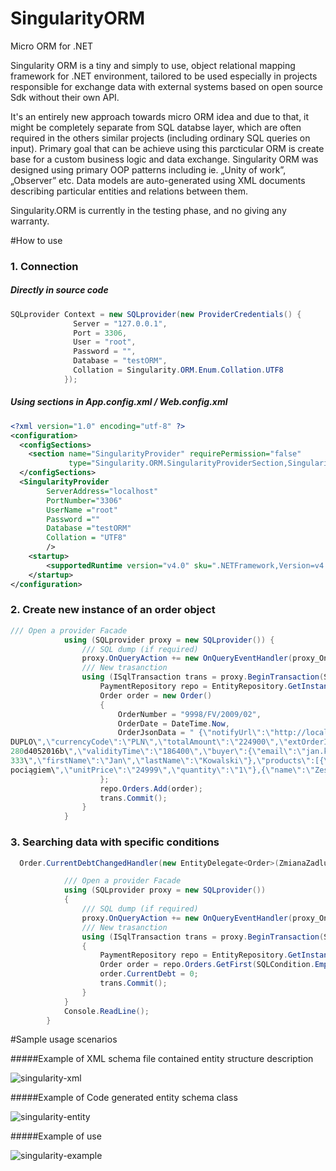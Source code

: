 # SingularityORM
Micro ORM for .NET 

Singularity ORM is a tiny and simply to use, object relational mapping framework for .NET environment, tailored to be used especially in projects responsible for exchange data with external systems based on open source Sdk without their own API.

It's an entirely new approach towards micro ORM idea and due to that, it might be completely separate from SQL databse layer, which are often required in the others similar projects (including ordinary SQL queries on input). Primary goal that can be achieve using this parcticular ORM is  create  base for a custom business logic and data exchange. Singularity ORM was designed using primary OOP patterns including ie. „Unity of work”, „Observer” etc. Data models are auto-generated using XML documents describing particular entities and relations between them. 

Singularity.ORM is currently in the testing phase, and no giving any warranty.

#How to use

### 1. Connection

##### Directly in source code
```c#
SQLprovider Context = new SQLprovider(new ProviderCredentials() { 
              Server = "127.0.0.1",
              Port = 3306,
              User = "root",
              Password = "",
              Database = "testORM",
              Collation = Singularity.ORM.Enum.Collation.UTF8            
            });
```

##### Using sections in App.config.xml / Web.config.xml
```xml
<?xml version="1.0" encoding="utf-8" ?>
<configuration>
  <configSections>
    <section name="SingularityProvider" requirePermission="false"
             type="Singularity.ORM.SingularityProviderSection,Singularity.ORM"/>
  </configSections>
  <SingularityProvider 
        ServerAddress="localhost"  
        PortNumber="3306"
        UserName ="root"
        Password =""
        Database ="testORM"
        Collation = "UTF8"
        />
    <startup> 
        <supportedRuntime version="v4.0" sku=".NETFramework,Version=v4.5" />
    </startup> 
</configuration>
```
### 2. Create new instance of an order object

```c#
/// Open a provider Facade
            using (SQLprovider proxy = new SQLprovider()) {
                /// SQL dump (if required)
                proxy.OnQueryAction += new OnQueryEventHandler(proxy_OnQueryAction);
                /// New trasanction
                using (ISqlTransaction trans = proxy.BeginTransaction(System.Data.IsolationLevel.Unspecified)) {
                    PaymentRepository repo = EntityRepository.GetInstance<PaymentRepository>(trans);
                    Order order = new Order()
                    {
                        OrderNumber = "9998/FV/2009/02",
                        OrderDate = DateTime.Now,
                        OrderJsonData = " {\"notifyUrl\":\"http://localhost/payupages\",\"customerIp\":\"127.0.0.1\",\"merchantPosId\":\"145227\",\"description\":\"klocki
DUPLO\",\"currencyCode\":\"PLN\",\"totalAmount\":\"224900\",\"extOrderId\":\"3325844a-c6d8-4196-bb84-
280d4052016b\",\"validityTime\":\"186400\",\"buyer\":{\"email\":\"jan.kowalski@vp.pl\",\"phone\":\"111-222-
333\",\"firstName\":\"Jan\",\"lastName\":\"Kowalski\"},\"products\":[{\"name\":\"Zestaw Lego DUPLO z elektrycznym
pociągiem\",\"unitPrice\":\"24999\",\"quantity\":\"1\"},{\"name\":\"Zestaw szyn\",\"unitPrice\":\"00\",\"quantity\":\"1\"}]}"
                    };
                    repo.Orders.Add(order);
                    trans.Commit();
                }
            } 
```

### 3. Searching data with specific conditions 

```c#
  Order.CurrentDebtChangedHandler(new EntityDelegate<Order>(ZmianaZadluzenia));

            /// Open a provider Facade
            using (SQLprovider proxy = new SQLprovider())
            {
                /// SQL dump (if required)
                proxy.OnQueryAction += new OnQueryEventHandler(proxy_OnQueryAction);
                /// New trasanction
                using (ISqlTransaction trans = proxy.BeginTransaction(System.Data.IsolationLevel.Unspecified))
                {
                    PaymentRepository repo = EntityRepository.GetInstance<PaymentRepository>(trans);
                    Order order = repo.Orders.GetFirst(SQLCondition.Empty);
                    order.CurrentDebt = 0;                    
                    trans.Commit();
                }
            }
            Console.ReadLine();       
        }
```

#Sample usage scenarios

#####Example of XML schema file contained entity structure description

![singularity-xml](https://cloud.githubusercontent.com/assets/8134988/20853866/60f4f290-b8ef-11e6-8a87-3789a37d30a5.png)

#####Example of Code generated entity schema class

![singularity-entity](https://cloud.githubusercontent.com/assets/8134988/20853864/5bd1add0-b8ef-11e6-8775-1ffb0e793481.png)

#####Example of use

![singularity-example](https://cloud.githubusercontent.com/assets/8134988/20853865/5eeb89be-b8ef-11e6-9f5d-463763e553d5.png)


